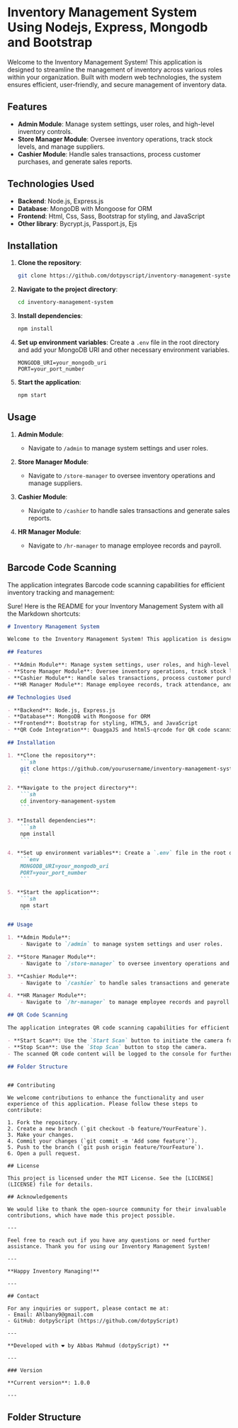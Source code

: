 # Inventory Management System Using Nodejs, Express, Mongodb and Bootstrap

Welcome to the Inventory Management System! This application is designed to streamline the management of inventory across various roles within your organization. Built with modern web technologies, the system ensures efficient, user-friendly, and secure management of inventory data.

## Features

- **Admin Module**: Manage system settings, user roles, and high-level inventory controls.
- **Store Manager Module**: Oversee inventory operations, track stock levels, and manage suppliers.
- **Cashier Module**: Handle sales transactions, process customer purchases, and generate sales reports.

## Technologies Used

- **Backend**: Node.js, Express.js
- **Database**: MongoDB with Mongoose for ORM
- **Frontend**: Html, Css, Sass, Bootstrap for styling, and JavaScript
- **Other library**: Bycrypt.js, Passport.js, Ejs

## Installation

1. **Clone the repository**:
    ```sh
    git clone https://github.com/dotpyscript/inventory-management-system.git
    ```

2. **Navigate to the project directory**:
    ```sh
    cd inventory-management-system
    ```

3. **Install dependencies**:
    ```sh
    npm install
    ```

4. **Set up environment variables**: Create a `.env` file in the root directory and add your MongoDB URI and other necessary environment variables.
    ```env
    MONGODB_URI=your_mongodb_uri
    PORT=your_port_number
    ```

5. **Start the application**:
    ```sh
    npm start
    ```

## Usage

1. **Admin Module**:
    - Navigate to `/admin` to manage system settings and user roles.

2. **Store Manager Module**:
    - Navigate to `/store-manager` to oversee inventory operations and manage suppliers.

3. **Cashier Module**:
    - Navigate to `/cashier` to handle sales transactions and generate sales reports.

4. **HR Manager Module**:
    - Navigate to `/hr-manager` to manage employee records and payroll.

## Barcode Code Scanning

The application integrates Barcode code scanning capabilities for efficient inventory tracking and management:



Sure! Here is the README for your Inventory Management System with all the Markdown shortcuts:

```markdown
# Inventory Management System

Welcome to the Inventory Management System! This application is designed to streamline the management of inventory across various roles within your organization. Built with modern web technologies, the system ensures efficient, user-friendly, and secure management of inventory data.

## Features

- **Admin Module**: Manage system settings, user roles, and high-level inventory controls.
- **Store Manager Module**: Oversee inventory operations, track stock levels, and manage suppliers.
- **Cashier Module**: Handle sales transactions, process customer purchases, and generate sales reports.
- **HR Manager Module**: Manage employee records, track attendance, and handle payroll.

## Technologies Used

- **Backend**: Node.js, Express.js
- **Database**: MongoDB with Mongoose for ORM
- **Frontend**: Bootstrap for styling, HTML5, and JavaScript
- **QR Code Integration**: QuaggaJS and html5-qrcode for QR code scanning and processing

## Installation

1. **Clone the repository**:
    ```sh
    git clone https://github.com/yourusername/inventory-management-system.git
    ```

2. **Navigate to the project directory**:
    ```sh
    cd inventory-management-system
    ```

3. **Install dependencies**:
    ```sh
    npm install
    ```

4. **Set up environment variables**: Create a `.env` file in the root directory and add your MongoDB URI and other necessary environment variables.
    ```env
    MONGODB_URI=your_mongodb_uri
    PORT=your_port_number
    ```

5. **Start the application**:
    ```sh
    npm start
    ```

## Usage

1. **Admin Module**:
    - Navigate to `/admin` to manage system settings and user roles.

2. **Store Manager Module**:
    - Navigate to `/store-manager` to oversee inventory operations and manage suppliers.

3. **Cashier Module**:
    - Navigate to `/cashier` to handle sales transactions and generate sales reports.

4. **HR Manager Module**:
    - Navigate to `/hr-manager` to manage employee records and payroll.

## QR Code Scanning

The application integrates QR code scanning capabilities for efficient inventory tracking and management:

- **Start Scan**: Use the `Start Scan` button to initiate the camera for QR code scanning.
- **Stop Scan**: Use the `Stop Scan` button to stop the camera.
- The scanned QR code content will be logged to the console for further processing.

## Folder Structure

```

```

## Contributing

We welcome contributions to enhance the functionality and user experience of this application. Please follow these steps to contribute:

1. Fork the repository.
2. Create a new branch (`git checkout -b feature/YourFeature`).
3. Make your changes.
4. Commit your changes (`git commit -m 'Add some feature'`).
5. Push to the branch (`git push origin feature/YourFeature`).
6. Open a pull request.

## License

This project is licensed under the MIT License. See the [LICENSE](LICENSE) file for details.

## Acknowledgements

We would like to thank the open-source community for their invaluable contributions, which have made this project possible.

---

Feel free to reach out if you have any questions or need further assistance. Thank you for using our Inventory Management System!

---

**Happy Inventory Managing!**

---

## Contact

For any inquiries or support, please contact me at:
- Email: Ahlbany9@gmail.com
- GitHub: dotpyScript (https://github.com/dotpyScript)

---

**Developed with ❤️ by Abbas Mahmud (dotpyScript) **

---

### Version

**Current version**: 1.0.0

---
```


## Folder Structure

